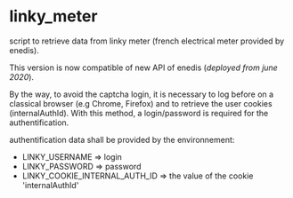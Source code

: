 # linky_meter

script to retrieve data from linky meter (french electrical meter provided by enedis).

This version is now compatible of new API of enedis (*deployed from june 2020*).

By the way, to avoid the captcha login, it is necessary to log before on a classical browser (e.g Chrome, Firefox) and to retrieve the user cookies (internalAuthId).
With this method, a login/password is required for the authentification.

authentification data shall be provided by the environnement:
* LINKY_USERNAME => login
* LINKY_PASSWORD => password
* LINKY_COOKIE_INTERNAL_AUTH_ID => the value of the cookie 'internalAuthId'


